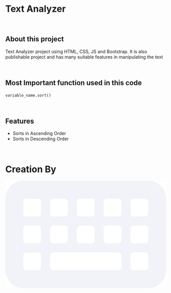 # Text Analyzer

&nbsp;

## About this project

Text Analyzer project using HTML, CSS, JS and Bootstrap. It is also publishable project and has many suitable features in manipulating the text 

&nbsp;

## Most Important function used in this code

```python
variable_name.sort()
```

&nbsp;

## Features

- Sorts in Ascending Order
- Sorts in Descending Order

&nbsp;

# Creation By

<img src="/images/Vector.svg" alt="Glos Code">
